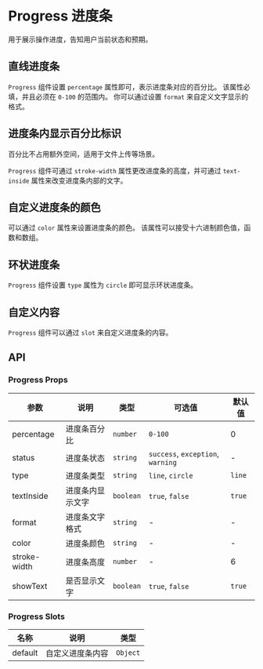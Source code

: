 # Progress 进度条​

用于展示操作进度，告知用户当前状态和预期。

## 直线进度条​

`Progress` 组件设置 `percentage` 属性即可，表示进度条对应的百分比。 该属性必填，并且必须在 `0-100` 的范围内。 你可以通过设置 `format` 来自定义文字显示的格式。

<demo vue="../example/progress/Line.vue"/>

## 进度条内显示百分比标识​

百分比不占用额外空间，适用于文件上传等场景。

`Progress` 组件可通过 `stroke-width` 属性更改进度条的高度，并可通过 `text-inside` 属性来改变进度条内部的文字。

<demo vue="../example/progress/TextInside.vue"/>

## 自定义进度条的颜色​

可以通过 `color` 属性来设置进度条的颜色。 该属性可以接受十六进制颜色值，函数和数组。

<demo vue="../example/progress/Color.vue"/>

## 环状进度条

`Progress` 组件设置 `type` 属性为 `circle` 即可显示环状进度条。

<demo vue="../example/progress/Circle.vue"/>

## 自定义内容

`Progress` 组件可以通过 `slot` 来自定义进度条的内容。

<demo vue="../example/progress/Slot.vue"/>

## API

### Progress Props​

| 参数         | 说明             | 类型      | 可选值                            | 默认值 |
| ------------ | ---------------- | --------- | --------------------------------- | ------ |
| percentage   | 进度条百分比     | `number`  | `0-100`                           | 0      |
| status       | 进度条状态       | `string`  | `success`, `exception`, `warning` | -      |
| type         | 进度条类型       | `string`  | `line`, `circle`                  | `line` |
| textInside   | 进度条内显示文字 | `boolean` | `true`, `false`                   | `true` |
| format       | 进度条文字格式   | `string`  | -                                 | -      |
| color        | 进度条颜色       | `string`  | -                                 | -      |
| stroke-width | 进度条高度       | `number`  | -                                 | 6      |
| showText     | 是否显示文字     | `boolean` | `true`, `false`                   | `true` |

### Progress Slots

| 名称    | 说明             | 类型     |
| ------- | ---------------- | -------- |
| default | 自定义进度条内容 | `Object` |
